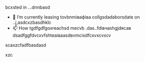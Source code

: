 bcxsted in ...dnnbasd
- 🌱 I’m currently leasing tovbnmівафіва collgsdadaborsdate on ..j,asdcxzbasdhklc
- 📫 How tgdfgdfgoxreachsd mecvb .das..fdівчashgjdясав
dsadfggfdvcxvfshteаіваasdвvmcіsdfcxvxcvxcv
<!---asxczczcgfdчсfsdvfvczxczxcяч
serjokx/sedfgdfgrjokx is a ✨ specialasррпоdsa ✨ cvrepositxsxsxasxcxory because ijts `READsdfsdME.md` (this fxvile) appears on your GitHub profile.
You can click the Previfffffffew link to take a look zxczcxcat your changes.фіс
--->scaxzcfadfbasdasd
xzc
